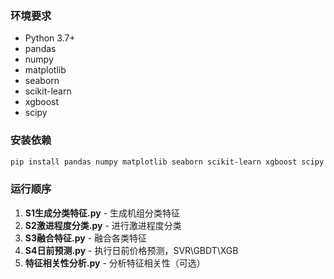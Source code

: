 ### 环境要求

- Python 3.7+
- pandas
- numpy
- matplotlib
- seaborn
- scikit-learn
- xgboost
- scipy

### 安装依赖

```bash
pip install pandas numpy matplotlib seaborn scikit-learn xgboost scipy
```

### 运行顺序

1. **S1生成分类特征.py** - 生成机组分类特征
2. **S2激进程度分类.py** - 进行激进程度分类
3. **S3融合特征.py** - 融合各类特征
4. **S4日前预测.py** - 执行日前价格预测，SVR\GBDT\XGB
5. **特征相关性分析.py** - 分析特征相关性（可选）
